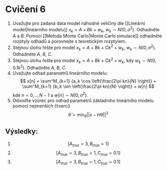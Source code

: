 # Cvičení 6
1. Uvažujte pro zadaná data model náhodné veličiny dle [[Lineární model|lineárního modelu]] $x_k = A + Bk + w_k$, $w_k \sim N(0, \sigma^2)$. Odhadněte $A$ a $B$. Pomocí [[Metoda Monte Carlo|Monte Carlo simulace]] odhadněte rozptyly odhadů a porovnejte s teoretickým rozptylem.
2. Stejnou úlohu řešte pro model $x_k = A + Bk + Ck^2+ w_k$, $w_k \sim N(0, \sigma^2)$. Odhadněte $A$, $B$, $C$.
3. Stejnou úlohu řešte pro model  $x_k = A + Bk + Ck^2+ w_k$, kdy $w_k \sim N(0, 0.1k^2)$. Odhadněte $A$, $B$, $C$.
4. Uvažujte odhad parametrů lineárního modelu:
$$
x[n] = \sum^M_{k=1} {a_k \cos \left(\frac{2\pi kn}{N} \right)} + \sum^M_{k=1} {b_k \sin \left(\frac{2\pi kn}{N} \right)} + w[n]
$$
   kde $n = 0,..,N-1$ a $w[n] \sim N(0,\sigma^2)$.
5. Odvoďte vzorec pro odhad parametrů základního lineárního modelu pomocí nejmenších čtverců
$$
\hat \theta = \min_{\theta} || x - H\theta ||^2
$$
   
## Výsledky:
1. $$[A_{true} = 3, B_{true} = 1]$$
2. $$[A_{true} = 3, B_{true} = 1, C_{true} = 0.1]$$
3. $$[A_{true} = 3, B_{true} = 1, C_{true} = 0.1]$$
